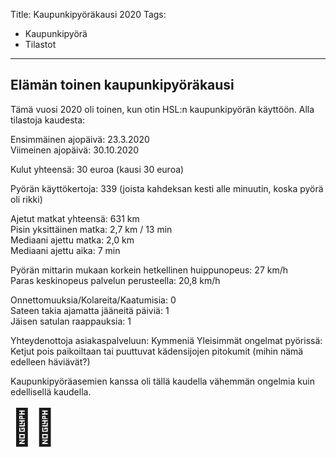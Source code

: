 Title: Kaupunkipyöräkausi 2020
Tags: 
  - Kaupunkipyörä
  - Tilastot
---
## Elämän toinen kaupunkipyöräkausi
Tämä vuosi 2020 oli toinen, kun otin HSL:n kaupunkipyörän käyttöön. Alla tilastoja kaudesta:

Ensimmäinen ajopäivä: 23.3.2020  
Viimeinen ajopäivä: 30.10.2020  

Kulut yhteensä: 30 euroa (kausi 30 euroa)  

Pyörän käyttökertoja: 339 (joista kahdeksan kesti alle minuutin, koska pyörä oli rikki)

Ajetut matkat yhteensä: 631 km  
Pisin yksittäinen matka: 2,7 km / 13 min   
Mediaani ajettu matka: 2,0 km  
Mediaani ajettu aika: 7 min  

Pyörän mittarin mukaan korkein hetkellinen huippunopeus: 27 km/h  
Paras keskinopeus palvelun perusteella: 20,8 km/h

Onnettomuuksia/Kolareita/Kaatumisia: 0  
Sateen takia ajamatta jääneitä päiviä: 1  
Jäisen satulan raappauksia: 1

Yhteydenottoja asiakaspalveluun: Kymmeniä 
Yleisimmät ongelmat pyörissä: Ketjut pois paikoiltaan tai puuttuvat kädensijojen pitokumit (mihin nämä edelleen häviävät?)

Kaupunkipyöräasemien kanssa oli tällä kaudella vähemmän ongelmia kuin edellisellä kaudella.

<span style="font-size:4em;">🚴💨</span>